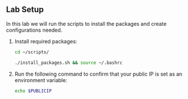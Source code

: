 ## Lab Setup

In this lab we will run  the scripts to install the packages and create configurations needed.

1. Install required packages:

    ```bash
    cd ~/scripts/
    ```

    ```bash
    ./install_packages.sh && source ~/.bashrc
    ```

1. Run the following command to confirm that your public IP is set as an environment variable:

    ```bash
    echo $PUBLICIP
    ```
